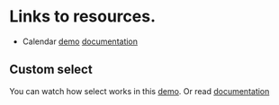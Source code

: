 # Links to resources.

* Calendar [demo](http://neformal13.github.io/TeamvoyFrontend/javascript/calendar) [documentation](http://neformal13.github.io/TeamvoyFrontend/javascript/calendar/documentation/)
## Custom select 
 You can watch how select works in this [demo](http://neformal13.github.io/TeamvoyFrontend/javascript/select).
 Or read [documentation](http://neformal13.github.io/TeamvoyFrontend/javascript/select/documentation)
